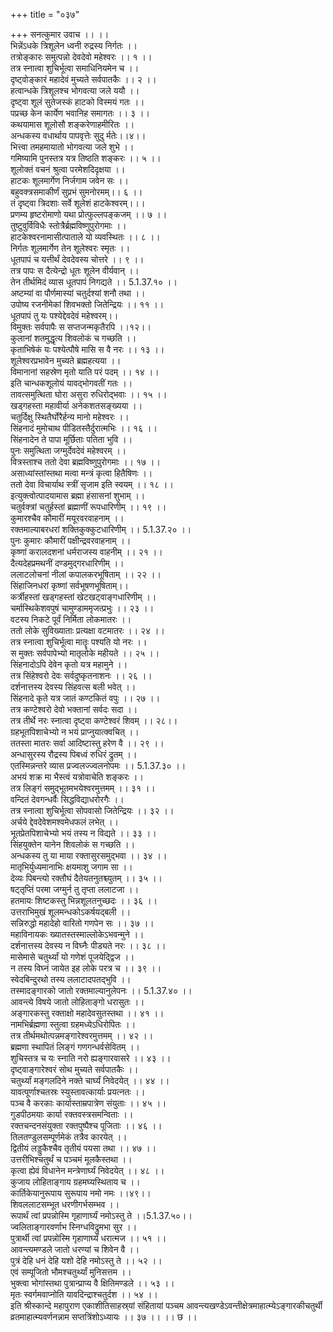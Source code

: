 +++
title = "०३७"

+++
सनत्कुमार उवाच ।। ।।  
भिन्नेंऽधके त्रिशूलेन ध्वनी रुद्रस्य निर्गतः ।।  
तत्रोङ्कारः समुत्पन्नो देवदेवो महेश्वरः ।। १ ।।  
तत्र स्नात्वा शुचिर्भूत्वा समाधिनियमेन च ।।  
दृष्ट्वोङ्कारं महादेवं मुच्यते सर्वपातकैः ।। २ ।।  
हत्वान्धके त्रिशूलश्च भोगवत्या जले ययौ ।।  
दृष्ट्वा शूलं सुतेजस्कं हाटको विस्मयं गतः ।।  
पप्रच्छ केन कार्येण भवानिह समागतः ।। ३ ।।  
कथयामास शूलोसौ शङ्करेणाहमीरितः ।।  
अन्धकस्य वधार्थाय पापवृत्तेः सुदु र्मतेः।।४।।  
भित्त्वा तमहमायातो भोगवत्या जले शुभे ।।  
गमिष्यामि पुनस्तत्र यत्र तिष्ठति शङ्करः ।। ५ ।।  
शूलोक्तं वचनं श्रुत्वा परमेशदिदृक्षया ।।  
हाटकः शूलमार्गेण निर्जगाम जवेन सः ।।  
बहुवक्त्रसमाकीर्णं सुप्रभं सुमनोरमम्।। ६ ।।  
तं दृष्ट्वा त्रिदशाः सर्वे शूलेशं हाटकेश्वरम्।।।  
प्रणम्य हृष्टरोमाणो यथा प्रोत्फुल्लपङ्कजम् ।। ७ ।।  
तुष्टुवुर्विविधैः स्तोत्रैर्ब्रह्मविष्णुपुरोगमाः ।।  
हाटकेश्वरनामासीत्पाताले यो व्यवस्थितः ।। ८ ।।  
निर्गतः शूलमार्गेण तेन शूलेश्वरः स्मृतः ।।  
धूतपापं च यत्तीर्थं देवदेवस्य चोत्तरे ।। ९ ।।  
तत्र पापः स दैत्येन्द्रो धूतः शूलेन वीर्यवान् ।।  
तेन तीर्थमिदं व्यास धूतपापं निगद्यते ।। 5.1.37.१० ।।  
अष्टम्यां वा पौर्णमास्यां चतुर्दश्यां शनौ तथा ।।  
उपोष्य रजनीमेकां शिवभक्तो जितेन्द्रियः ।। ११ ।।  
धूतपापं तु यः पश्येद्देवदेवं महेश्वरम्।।  
विमुक्तः सर्वपापैः स सप्तजन्मकृतैरपि ।।१२।।  
कुलानां शतमुद्धृत्य शिवलोकं च गच्छति ।।  
कृताभिषेकं यः पश्येत्पौषे मासि स वै नरः ।। १३ ।।  
शूलेश्वरप्रभावेन मुच्यते ब्रह्महत्यया ।।  
विमानानां सहस्रेण मृतो याति परं पदम् ।। १४ ।।  
इति चान्धकशूलोयं यावद्भोगवतीं गतः ।।  
तावत्समुत्थिता घोरा असुरा रुधिरोद्भवाः ।। १५ ।।  
खड्गहस्ता महावीर्या अनेकशतसङ्ख्यया ।।  
चतुर्दिक्षु स्थितैर्घोरैर्हन्य मानो महेश्वरः ।।  
सिंहनादं मुमोचाथ पीडितस्तैर्दुरात्मभिः ।। १६ ।।  
सिंहनादेन ते पापा मूर्छिताः पतिता भुवि ।।  
पुनः समुत्थिता जग्मुर्देवदेवं महेश्वरम् ।।  
वित्रस्ताश्च ततो देवा ब्रह्मविष्णुपुरोगमाः ।। १७ ।।  
असाध्यांस्तांस्तथा मत्वा मन्त्रं कृत्वा हितैषिणः ।।  
ततो देवा विचार्याथ स्त्रीं सृजाम इति स्वयम् ।। १८ ।।  
इत्युक्त्वोत्पादयामास ब्रह्मा हंसासनां शुभाम् ।।  
चतुर्वक्त्रां चतुर्हस्तां ब्रह्माणीं रूपधारिणीम् ।। १९ ।।  
कुमारश्चैव कौमारीं मयूरवरवाहनाम् ।।  
रक्तमाल्याबरधरां शक्तिकुक्कुटधारिणीम् ।। 5.1.37.२० ।।  
पुनः कुमारः कौमारीं पक्षीन्द्रवरवाहनाम् ।।  
कृष्णां करालदशनां धर्मराजस्य वाहनीम् ।। २१ ।।  
दैत्यदेहप्रमथनीं दण्डमुद्गरधारिणीम् ।।  
ललाटलोचनां नीलां कपालकरभूषिताम् ।। २२ ।।  
सिंहाजिनधरां कृष्णां सर्वभूषणभूषिताम्।।  
कर्त्रीहस्तां खड्गहस्तां खेटखट्वाङ्गधारिणीम् ।।  
चर्मास्थिकेशवपुषं चामुण्डाममृजत्प्रभुः ।। २३ ।।  
वटस्य निकटे पूर्वं निर्मिता लोकमातरः ।।  
ततो लोके सुविख्याताः प्रत्यक्षा वटमातरः ।। २४ ।।  
तत्र स्नात्वा शुचिर्भूत्वा मातॄः पश्यति यो नरः ।।  
स मुक्तः सर्वपापेभ्यो मातृलोके महीयते ।। २५ ।।  
सिंहनादोऽपि देवेन कृतो यत्र महामुने ।।  
तत्र सिंहेश्वरो देवः सर्वदुष्कृतनाशनः ।। २६ ।।  
दर्शनात्तस्य देवस्य सिंहवत्स बली भवेत् ।।  
सिंहनादे कृते यत्र जातं कण्टकितं वपुः ।। २७ ।।  
तत्र कण्टेश्वरो देवो भक्तानां सर्वदः सदा ।।  
तत्र तीर्थे नरः स्नात्वा दृष्ट्वा कण्टेश्वरं शिवम् ।। २८।।  
ग्रहभूतपिशाचेभ्यो न भयं प्राप्नुयात्क्वचित् ।।  
ततस्ता मातरः सर्वा आदिष्टास्तु हरेण वै ।। २९ ।।  
अन्धासुरस्य रौद्रस्य पिबध्वं रुधिरं द्रुतम् ।।  
एतस्मिन्नन्तरे व्यास प्रज्वलज्ज्वलनोपमः ।। 5.1.37.३० ।।  
अभयं शक्र मा भैस्त्वं यत्रोवाचेति शङ्करः ।।  
तत्र लिङ्गं समुद्भूतमभयेश्वरमुत्तमम् ।। ३१ ।।  
वन्दितं देवगन्धर्वैः सिद्धविद्याधरोरगैः ।।  
तत्र स्नात्वा शुचिर्भूत्वा सोपवासो जितेन्द्रियः ।। ३२ ।।  
अर्चये द्देवदेवेशमश्वमेधफलं लभेत् ।।  
भूतप्रेतपिशाचेभ्यो भयं तस्य न विद्यते ।। ३३ ।।  
सिंहयुक्तेन यानेन शिवलोकं स गच्छति ।।  
अन्धकस्य तु या माया रक्तासुरसमुद्भवा ।। ३४ ।।  
मातृभिर्युध्यमानाभिः क्षयमाशु जगाम सा ।।  
देव्यः पिबन्त्यो रक्तौघं दैतेयतनुतश्च्युतम् ।। ३५ ।।  
षट्तृप्तिं परमा जग्मुर्न तु तृप्ता ललाटजा ।।  
हतमायः शिष्टकस्तु भिन्नशूलतनुच्छदः ।। ३६ ।।  
उत्तराभिमुखं शूलमन्धकोऽकर्षयद्बली ।।  
सन्निरुद्धो महादेहो वारितो गणपेन सः ।। ३७ ।।  
महाविनायकः ख्यातस्तस्माल्लोकेऽभवन्मुने ।।  
दर्शनात्तस्य देवस्य न विघ्नैः पीड्यते नरः ।। ३८ ।।  
मासेमासे चतुर्थ्यां यो गणेशं पूजयेद्द्विज ।।  
न तस्य विघ्नं जायेत इह लोके परत्र च ।। ३९ ।।  
स्वेदबिन्दुरथो तस्य ललाटादपतद्भुवि ।।  
तस्मादङ्गारको जातो रक्तमाल्यानुलेपनः ।। 5.1.37.४० ।।  
आवन्त्ये विषये जातो लोहिताङ्गो धरासुतः ।।  
अङ्गारकस्तु रक्ताक्षो महादेवसुतस्तथा ।। ४१ ।।  
नामभिर्ब्रह्मणा स्तुत्वा ग्रहमध्येऽधिरोपितः ।।  
तत्र तीर्थमथोत्पन्नमङ्गारेश्वरमुत्तमम् ।। ४२ ।।  
ब्रह्मणा स्थापितं लिङ्गं गणगन्धर्वसेवितम् ।।  
शुचिस्तत्र च यः स्नाति नरो ह्यङ्गारवासरे ।। ४३ ।।  
दृष्ट्वाङ्गारेश्वरं सोथ मुच्यते सर्वपातकैः ।।  
चतुर्थ्यां मङ्गलदिने नक्ते चार्घ्यं निवेदयेत् ।। ४४ ।।  
यावत्पूर्णाश्चतस्रः स्युस्तावत्कार्याः प्रयत्नतः ।।  
पञ्च वै करकाः कार्यास्ताम्रपात्रेण संयुताः ।। ४५ ।।  
गुडपीठमयाः कार्या रक्तवस्त्रसमन्विताः ।।  
रक्तचन्दनसंयुक्ता रक्तपुष्पैश्च पूजिताः ।। ४६ ।।  
तिलतण्डुलसम्पूर्णमेकं तत्रैव कारयेत् ।।  
द्वितीयं लड्डुकैश्चैव तृतीयं पयसा तथा ।। ४७ ।।  
उत्तरीभिश्चतुर्थं च पञ्चमं मूलकैस्तथा ।।  
कृत्वा ह्येवं विधानेन मन्त्रेणार्घ्यं निवेदयेत् ।। ४८ ।।  
कुजाय लोहिताङ्गाय ग्रहमघ्यस्थिताय च ।।  
कार्तिकेयानुरूपाय सुरूपाय नमो नमः ।।४९।।  
शिवललाटसम्भूत धरणीगर्भसम्भव ।।  
रूपार्थं त्वां प्रपन्नोस्मि गृहाणार्घ्यं नमोऽस्तु ते ।।5.1.37.५०।।  
ज्वलिताङ्गारवर्णाभ स्निग्धविद्रुमभा सुर ।।  
पुत्रार्थी त्वां प्रपन्नोस्मि गृहाणार्घ्यं धरात्मज ।। ५१ ।।  
आवन्त्यमण्डले जातो धरण्यां च शिवेन वै ।।  
पुत्रं देहि धनं देहि यशो देहि नमोऽस्तु ते ।। ५२ ।।  
एवं सम्पूजितो भौमश्चतुर्थ्यां मुनिसत्तम ।।  
भुक्त्वा भोगांस्तथा पुत्रान्प्राप्य वै क्षितिमण्डले ।। ५३ ।।  
मृतः स्वर्गमवाप्नोति यावदिन्द्राश्चतुर्दश ।। ५४ ।।  
इति श्रीस्कान्दे महापुराण एकाशीतिसाहस्र्यां संहितायां पञ्चम आवन्त्यखण्डेऽवन्तीक्षेत्रमाहात्म्येऽङ्गारकीचतुर्थी व्रतमाहात्म्यवर्णनन्नाम सप्तत्रिंशोऽध्यायः ।। ३७ ।। ।। छ ।।